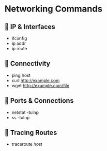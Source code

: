 #  Networking Commands

## 🔹 IP & Interfaces
- ifconfig  
- ip addr  
- ip route  

## 🔹 Connectivity
- ping host  
- curl http://example.com  
- wget http://example.com/file  

## 🔹 Ports & Connections
- netstat -tulnp  
- ss -tulnp  

## 🔹 Tracing Routes
- traceroute host  
